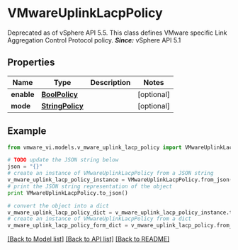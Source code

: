 # VMwareUplinkLacpPolicy

Deprecated as of vSphere API 5.5.  This class defines VMware specific Link Aggregation Control Protocol policy.  ***Since:*** vSphere API 5.1 

## Properties
Name | Type | Description | Notes
------------ | ------------- | ------------- | -------------
**enable** | [**BoolPolicy**](BoolPolicy.md) |  | [optional] 
**mode** | [**StringPolicy**](StringPolicy.md) |  | [optional] 

## Example

```python
from vmware_vi.models.v_mware_uplink_lacp_policy import VMwareUplinkLacpPolicy

# TODO update the JSON string below
json = "{}"
# create an instance of VMwareUplinkLacpPolicy from a JSON string
v_mware_uplink_lacp_policy_instance = VMwareUplinkLacpPolicy.from_json(json)
# print the JSON string representation of the object
print VMwareUplinkLacpPolicy.to_json()

# convert the object into a dict
v_mware_uplink_lacp_policy_dict = v_mware_uplink_lacp_policy_instance.to_dict()
# create an instance of VMwareUplinkLacpPolicy from a dict
v_mware_uplink_lacp_policy_form_dict = v_mware_uplink_lacp_policy.from_dict(v_mware_uplink_lacp_policy_dict)
```
[[Back to Model list]](../README.md#documentation-for-models) [[Back to API list]](../README.md#documentation-for-api-endpoints) [[Back to README]](../README.md)


